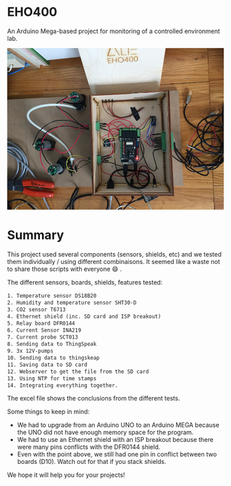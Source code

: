 # EHO400
An Arduino Mega-based project for monitoring of a controlled environment lab.

![Picture of EHO400](/Pictures/EHO400.png)

# Summary

This project used several components (sensors, shields, etc) and we tested them individually / using different combinaisons.  It seemed like a waste not to share those scripts with everyone :smile: . 

The different sensors, boards, shields, features tested: 

	1. Temperature sensor DS18B20
	2. Humidity and temperature sensor SHT30-D
	3. CO2 sensor T6713
	4. Ethernet shield (inc. SD card and ISP breakout)
	5. Relay board DFR0144
	6. Current Sensor INA219
	7. Current probe SCT013
	8. Sending data to ThingSpeak
	9. 3x 12V-pumps
	10. Sending data to thingskeap
	11. Saving data to SD card
	12. Webserver to get the file from the SD card
	13. Using NTP for time stamps
	14. Integrating everything together.

The excel file shows the conclusions from the different tests. 

Some things to keep in mind:
* We had to upgrade from an Arduino UNO to an Arduino MEGA because the UNO did not have enough memory space for the program.
* We had to use an Ethernet shield with an ISP breakout because there were many pins conflicts with the DFR0144 shield.
* Even with the point above, we still had one pin in conflict between two boards (D10). Watch out for that if you stack shields.


We hope it will help you for your projects! 
